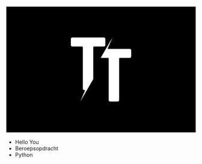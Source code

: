 ![This is a alt text.](https://raw.githubusercontent.com/TijmenT/GIT-DEMO/master/logo.jpg "This is a sample image.")

* Hello You
* Beroepsopdracht
* Python
